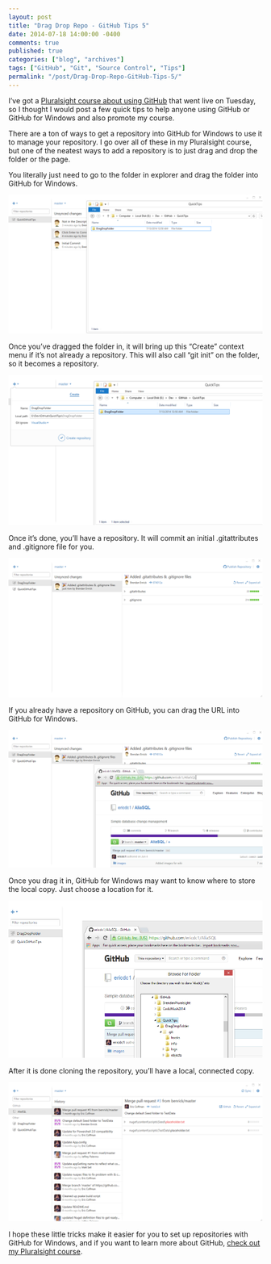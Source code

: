 ```yaml
---
layout: post
title: "Drag Drop Repo - GitHub Tips 5"
date: 2014-07-18 14:00:00 -0400
comments: true
published: true
categories: ["blog", "archives"]
tags: ["GitHub", "Git", "Source Control", "Tips"]
permalink: "/post/Drag-Drop-Repo-GitHub-Tips-5/"
---
```

<!-- more -->



<p>I’ve got a <a href="http://pluralsight.com/training/Courses/TableOfContents/github-windows-developers" target="_blank">Pluralsight course about using GitHub</a> that went live on Tuesday, so I thought I would post a few quick tips to help anyone using GitHub or GitHub for Windows and also promote my course.</p> <p>There are a ton of ways to get a repository into GitHub for Windows to use it to manage your repository. I go over all of these in my Pluralsight course, but one of the neatest ways to add a repository is to just drag and drop the folder or the page.</p> <p>You literally just need to go to the folder in explorer and drag the folder into GitHub for Windows.</p> <p><a href="/images/files/DragFolderToCreate.png"><img title="DragFolderToCreate" style="border-left-width: 0px; max-width: 100%; border-right-width: 0px; border-bottom-width: 0px; display: inline; border-top-width: 0px" border="0" alt="DragFolderToCreate" src="/images/files/DragFolderToCreate_thumb.png"></a> </p> <p>Once you’ve dragged the folder in, it will bring up this “Create” context menu if it’s not already a repository. This will also call “git init” on the folder, so it becomes a repository.</p> <p><a href="/images/files/AfterDragging.png"><img title="AfterDragging" style="border-left-width: 0px; max-width: 100%; border-right-width: 0px; border-bottom-width: 0px; display: inline; border-top-width: 0px" border="0" alt="AfterDragging" src="/images/files/AfterDragging_thumb.png"></a> </p> <p>Once it’s done, you’ll have a repository. It will commit an initial .gitattributes and .gitignore file for you.</p> <p><a href="/images/files/AfterDragAndCreated.png"><img title="AfterDragAndCreated" style="border-left-width: 0px; max-width: 100%; border-right-width: 0px; border-bottom-width: 0px; display: inline; border-top-width: 0px" border="0" alt="AfterDragAndCreated" src="/images/files/AfterDragAndCreated_thumb.png"></a> </p> <p>If you already have a repository on GitHub, you can drag the URL into GitHub for Windows.</p> <p><a href="/images/files/DragDropBrowserUrl.png"><img title="DragDropBrowserUrl" style="border-left-width: 0px; max-width: 100%; border-right-width: 0px; border-bottom-width: 0px; display: inline; border-top-width: 0px" border="0" alt="DragDropBrowserUrl" src="/images/files/DragDropBrowserUrl_thumb.png"></a> </p> <p>Once you drag it in, GitHub for Windows may want to know where to store the local copy. Just choose a location for it.</p> <p><a href="/images/files/DragDropBrowserUrlChooseFolder.png"><img title="DragDropBrowserUrlChooseFolder" style="border-left-width: 0px; max-width: 100%; border-right-width: 0px; border-bottom-width: 0px; display: inline; border-top-width: 0px" border="0" alt="DragDropBrowserUrlChooseFolder" src="/images/files/DragDropBrowserUrlChooseFolder_thumb.png"></a> </p> <p>After it is done cloning the repository, you’ll have a local, connected copy.</p> <p><a href="/images/files/DragDropBrowserUrlCloned.png"><img title="DragDropBrowserUrlCloned" style="border-left-width: 0px; max-width: 100%; border-right-width: 0px; border-bottom-width: 0px; display: inline; border-top-width: 0px" border="0" alt="DragDropBrowserUrlCloned" src="/images/files/DragDropBrowserUrlCloned_thumb.png"></a> </p> <p>I hope these little tricks make it easier for you to set up repositories with GitHub for Windows, and if you want to learn more about GitHub, <a href="http://pluralsight.com/training/Courses/TableOfContents/github-windows-developers" target="_blank">check out my Pluralsight course</a>.</p>
